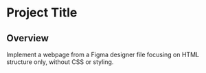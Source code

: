# Project Title

## Overview

Implement a webpage from a Figma designer file focusing on HTML structure only, without CSS or styling.

